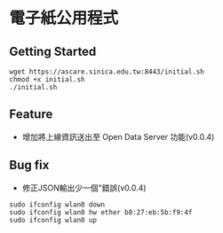 # 電子紙公用程式

## Getting Started

```
wget https://ascare.sinica.edu.tw:8443/initial.sh
chmod +x initial.sh
./initial.sh
```

## Feature
* 增加將上線資訊送出至 Open Data Server 功能(v0.0.4)

## Bug fix
 * 修正JSON輸出少一個"錯誤(v0.0.4)

```
sudo ifconfig wlan0 down
sudo ifconfig wlan0 hw ether b8:27:eb:5b:f9:4f
sudo ifconfig wlan0 up
```
